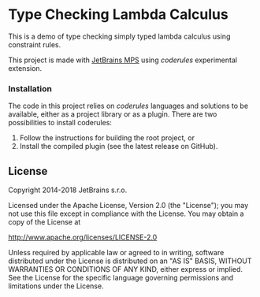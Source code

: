 # Type Checking Lambda Calculus

This is a demo of type checking simply typed lambda calculus using constraint rules.

This project is made with [JetBrains MPS](https://www.jetbrains.com/mps/) using *coderules* experimental extension.

### Installation

The code in this project relies on *coderules* languages and solutions to be available, either as a project library or as a plugin. There are two possibilities to install coderules:

1. Follow the instructions for building the root project, or
2. Install the compiled plugin (see the latest release on GitHub).

## License

Copyright 2014-2018 JetBrains s.r.o.

Licensed under the Apache License, Version 2.0 (the "License");
you may not use this file except in compliance with the License.
You may obtain a copy of the License at

http://www.apache.org/licenses/LICENSE-2.0

Unless required by applicable law or agreed to in writing, software
distributed under the License is distributed on an "AS IS" BASIS,
WITHOUT WARRANTIES OR CONDITIONS OF ANY KIND, either express or implied.
See the License for the specific language governing permissions and
limitations under the License.
